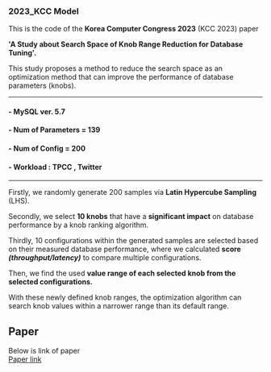 ### 2023_KCC Model

This is the code of the **Korea Computer Congress 2023** (KCC 2023) paper 

**'A Study about Search Space of Knob Range Reduction for Database Tuning'.**

This study proposes a method to reduce the search space as an optimization method that can improve the performance of database parameters (knobs).

---
#### - MySQL ver. 5.7

#### - Num of Parameters = 139

#### - Num of Config = 200

#### - Workload : TPCC , Twitter
---

Firstly, we randomly generate 200 samples via **Latin Hypercube Sampling** (LHS). 

Secondly, we select **10  knobs** that have a **significant impact** on database performance by a knob ranking algorithm. 

Thirdly, 10  configurations within the generated samples are  selected based on their measured database performance, where we calculated **score *(throughput/latency)*** to compare multiple configurations. 

Then, we find the used **value range of  each selected knob from the selected configurations.**

With these newly defined knob ranges, the optimization  algorithm can search knob values within a narrower range than its default range.

## Paper
Below is link of paper\
[Paper link](https://www.dbpia.co.kr/pdf/pdfView.do?nodeId=NODE11487958)

